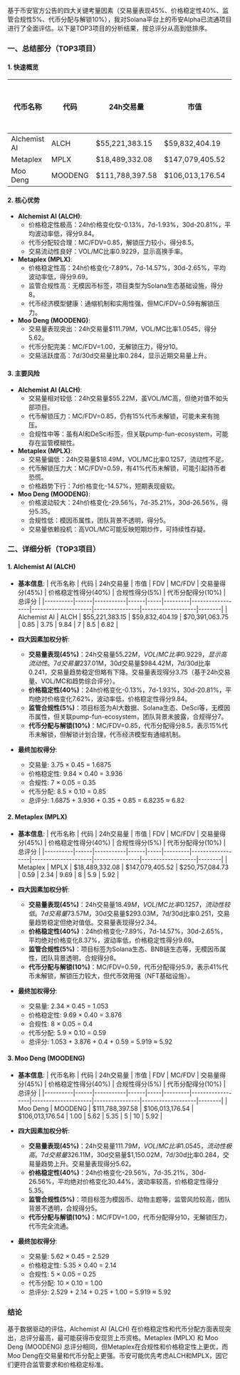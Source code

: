 基于币安官方公告的四大关键考量因素（交易量表现45%、价格稳定性40%、监管合规性5%、代币分配与解锁10%），我对Solana平台上的币安Alpha已流通项目进行了全面评估。以下是TOP3项目的分析结果，按总评分从高到低排序。

### 一、总结部分（TOP3项目）

#### 1. 快速概览
| 代币名称 | 代码 | 24h交易量 | 市值 | 24h交易量/市值 | FDV | MC/FDV | 总评分(1-10分) |
|----------|------|-----------|------|----------------|-----|---------|----------------|
| Alchemist AI | ALCH | $55,221,383.15 | $59,832,404.19 | 0.9229 | $70,391,063.75 | 0.85 | 6.82 |
| Metaplex | MPLX | $18,489,332.08 | $147,079,405.52 | 0.1257 | $250,757,084.73 | 0.59 | 5.92 |
| Moo Deng | MOODENG | $111,788,397.58 | $106,013,176.54 | 1.0545 | $106,013,176.54 | 1.00 | 5.92 |

#### 2. 核心优势
- **Alchemist AI (ALCH)**:
  - 价格稳定性极高：24h价格变化仅-0.13%，7d-1.93%，30d-20.81%，平均波动率低，得分9.84。
  - 代币分配较合理：MC/FDV=0.85，解锁压力较小，得分8.5。
  - 交易流动性良好：VOL/MC比率0.9229，显示高换手率。
- **Metaplex (MPLX)**:
  - 价格稳定性高：24h价格变化-7.89%，7d-14.57%，30d-2.65%，平均波动率低，得分9.69。
  - 监管合规性高：无模因币标签，项目类型为Solana生态基础设施，得分8。
  - 代币经济模型健康：通缩机制和实用性强，但MC/FDV=0.59有解锁压力。
- **Moo Deng (MOODENG)**:
  - 交易量表现突出：24h交易量$111.79M，VOL/MC比率1.0545，得分5.62。
  - 代币分配完美：MC/FDV=1.00，无解锁压力，得分10。
  - 交易活跃度高：7d/30d交易量比率0.284，显示近期交易量上升。

#### 3. 主要风险
- **Alchemist AI (ALCH)**:
  - 交易量相对较低：24h交易量$55.22M，虽VOL/MC高，但绝对值不如头部项目。
  - 代币解锁压力：MC/FDV=0.85，仍有15%代币未解锁，可能未来有抛压。
  - 合规性中等：虽有AI和DeSci标签，但关联pump-fun-ecosystem，可能存在监管模糊性。
- **Metaplex (MPLX)**:
  - 交易量偏低：24h交易量$18.49M，VOL/MC比率0.1257，流动性不足。
  - 代币解锁压力大：MC/FDV=0.59，有41%代币未解锁，可能引起持币者恐慌。
  - 价格趋势下行：7d价格变化-14.57%，短期表现疲软。
- **Moo Deng (MOODENG)**:
  - 价格波动较大：24h价格变化-29.56%，7d-35.21%，30d-26.56%，得分5.35。
  - 合规性低：模因币属性，团队背景不透明，得分5。
  - 交易量依赖投机：高VOL/MC可能反映短期炒作，可持续性存疑。

### 二、详细分析（TOP3项目）

#### 1. Alchemist AI (ALCH)
- **基本信息**:
  | 代币名称 | 代码 | 24h交易量 | 市值 | FDV | MC/FDV | 交易量得分(45%) | 价格稳定性得分(40%) | 合规性得分(5%) | 代币分配得分(10%) | 总评分 |
  |----------|------|-----------|------|-----|---------|------------------|---------------------|----------------|-------------------|--------|
  | Alchemist AI | ALCH | $55,221,383.15 | $59,832,404.19 | $70,391,063.75 | 0.85 | 3.75 | 9.84 | 7 | 8.5 | 6.82 |

- **四大因素加权分析**:
  - **交易量表现(45%)**：24h交易量$55.22M，VOL/MC比率0.9229，显示高流动性。7d交易量$237.01M，30d交易量$984.42M，7d/30d比率0.241，交易量趋势稳定但略有下降。交易量表现得分3.75（基于24h交易量、VOL/MC和趋势综合评分）。
  - **价格稳定性(40%)**：24h价格变化-0.13%，7d-1.93%，30d-20.81%，平均绝对价格变化7.62%，波动率低，价格稳定性得分9.84。
  - **监管合规性(5%)**：项目标签为AI大数据、Solana生态、DeSci等，无模因币属性，但关联pump-fun-ecosystem，团队背景未披露，合规得分7。
  - **代币分配与解锁(10%)**：MC/FDV=0.85，代币分配得分8.5，表示15%代币未解锁，但解锁计划合理，代币经济模型有通缩机制。

- **最终加权得分**:
  - 交易量: 3.75 × 0.45 = 1.6875
  - 价格稳定性: 9.84 × 0.40 = 3.936
  - 合规性: 7 × 0.05 = 0.35
  - 代币分配: 8.5 × 0.10 = 0.85
  - 总评分: 1.6875 + 3.936 + 0.35 + 0.85 = 6.8235 ≈ 6.82

#### 2. Metaplex (MPLX)
- **基本信息**:
  | 代币名称 | 代码 | 24h交易量 | 市值 | FDV | MC/FDV | 交易量得分(45%) | 价格稳定性得分(40%) | 合规性得分(5%) | 代币分配得分(10%) | 总评分 |
  |----------|------|-----------|------|-----|---------|------------------|---------------------|----------------|-------------------|--------|
  | Metaplex | MPLX | $18,489,332.08 | $147,079,405.52 | $250,757,084.73 | 0.59 | 2.34 | 9.69 | 8 | 5.9 | 5.92 |

- **四大因素加权分析**:
  - **交易量表现(45%)**：24h交易量$18.49M，VOL/MC比率0.1257，流动性较低。7d交易量$73.57M，30d交易量$293.03M，7d/30d比率0.251，交易量趋势稳定但绝对值低。交易量表现得分2.34。
  - **价格稳定性(40%)**：24h价格变化-7.89%，7d-14.57%，30d-2.65%，平均绝对价格变化8.37%，波动率低，价格稳定性得分9.69。
  - **监管合规性(5%)**：项目标签为Solana生态、BNB链生态等，无模因币属性，团队背景透明，合规得分8。
  - **代币分配与解锁(10%)**：MC/FDV=0.59，代币分配得分5.9，表示41%代币未解锁，解锁压力较大，但代币效用强（NFT基础设施）。

- **最终加权得分**:
  - 交易量: 2.34 × 0.45 = 1.053
  - 价格稳定性: 9.69 × 0.40 = 3.876
  - 合规性: 8 × 0.05 = 0.4
  - 代币分配: 5.9 × 0.10 = 0.59
  - 总评分: 1.053 + 3.876 + 0.4 + 0.59 = 5.919 ≈ 5.92

#### 3. Moo Deng (MOODENG)
- **基本信息**:
  | 代币名称 | 代码 | 24h交易量 | 市值 | FDV | MC/FDV | 交易量得分(45%) | 价格稳定性得分(40%) | 合规性得分(5%) | 代币分配得分(10%) | 总评分 |
  |----------|------|-----------|------|-----|---------|------------------|---------------------|----------------|-------------------|--------|
  | Moo Deng | MOODENG | $111,788,397.58 | $106,013,176.54 | $106,013,176.54 | 1.00 | 5.62 | 5.35 | 5 | 10 | 5.92 |

- **四大因素加权分析**:
  - **交易量表现(45%)**：24h交易量$111.79M，VOL/MC比率1.0545，流动性极高。7d交易量$326.11M，30d交易量$1,150.02M，7d/30d比率0.284，交易量趋势上升。交易量表现得分5.62。
  - **价格稳定性(40%)**：24h价格变化-29.56%，7d-35.21%，30d-26.56%，平均绝对价格变化30.44%，波动率较高，价格稳定性得分5.35。
  - **监管合规性(5%)**：项目标签为模因币、动物主题等，监管风险较高，团队背景不透明，合规得分5。
  - **代币分配与解锁(10%)**：MC/FDV=1.00，代币分配得分10，无解锁压力，代币完全流通。

- **最终加权得分**:
  - 交易量: 5.62 × 0.45 = 2.529
  - 价格稳定性: 5.35 × 0.40 = 2.14
  - 合规性: 5 × 0.05 = 0.25
  - 代币分配: 10 × 0.10 = 1.00
  - 总评分: 2.529 + 2.14 + 0.25 + 1.00 = 5.919 ≈ 5.92

### 结论
基于数据驱动的评估，Alchemist AI (ALCH) 在价格稳定性和代币分配方面表现突出，总评分最高，最可能获得币安现货上币资格。Metaplex (MPLX) 和 Moo Deng (MOODENG) 总评分相同，但Metaplex在合规性和价格稳定性上更优，而Moo Deng在交易量和代币分配上更强。币安可能优先考虑ALCH和MPLX，因它们更符合监管要求和价格稳定标准。